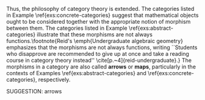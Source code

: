 Thus, the philosophy of category theory is extended. The categories listed in Example \ref{exs:concrete-categories} suggest that  mathematical objects ought to be considered together with the appropriate notion of morphism between them. The categories listed in Example \ref{exs:abstract-categories} illustrate that these morphisms are not always functions.\footnote{Reid's \emph{Undergraduate algebraic geometry} emphasizes that the morphisms are not  always functions, writing ``Students who disapprove are recommended to give up at once and take a reading course in category theory instead'' \cite[p.~4]{reid-undergraduate}.} The morphisms in a category are also called **arrows** or **maps**, particularly in the contexts of Examples  \ref{exs:abstract-categories} and \ref{exs:concrete-categories}, respectively.

SUGGESTION: arrows